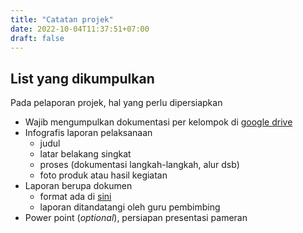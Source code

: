 ```yaml
---
title: "Catatan projek"
date: 2022-10-04T11:37:51+07:00
draft: false
---
```

## List yang dikumpulkan 

Pada pelaporan projek, hal yang perlu dipersiapkan
* Wajib mengumpulkan dokumentasi per kelompok di [google drive](https://bit.ly/driveprojek81)
* Infografis laporan pelaksanaan
  - judul 
  - latar belakang singkat
  - proses (dokumentasi langkah-langkah, alur dsb)
  - foto produk atau hasil kegiatan
* Laporan berupa dokumen
  - format ada di [sini](https://bit.ly/formatlaporanprojek81)
  - laporan ditandatangi oleh guru pembimbing
* Power point (_optional_), persiapan presentasi pameran
 
